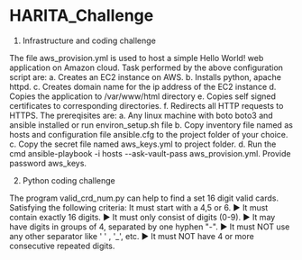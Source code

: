 # HARITA_Challenge
1. Infrastructure and coding challenge

The file aws_provision.yml is used to host a simple Hello World! web application on Amazon cloud. 
Task performed by the above configuration script are:
 a. Creates an EC2 instance on AWS.
 b. Installs python, apache httpd.
 c. Creates domain name for the ip address of the EC2 instance
 d. Copies the application to /var/www/html directory
 e. Copies self signed certificates to corresponding directories.
 f. Redirects all HTTP requests to HTTPS.
The prereqisites are:
 a. Any linux machine with boto boto3 and ansible installed or run environ_setup.sh file
 b. Copy inventory file named as hosts and configuration file ansible.cfg to the project folder of your choice.
 c. Copy the secret file named aws_keys.yml to project folder.
 d. Run the cmd ansible-playbook -i hosts --ask-vault-pass aws_provision.yml. Provide password aws_keys.

2. Python coding challenge

 The program valid_crd_num.py can help to find a set 16 digit valid cards. Satisfying the following criteria:
 It must start with a 4,5 or 6. 
► It must contain exactly 16 digits. 
► It must only consist of digits (0-9). 
► It may have digits in groups of 4, separated by one hyphen "-". 
► It must NOT use any other separator like ' ' , '_', etc. 
► It must NOT have 4 or more consecutive repeated digits.

